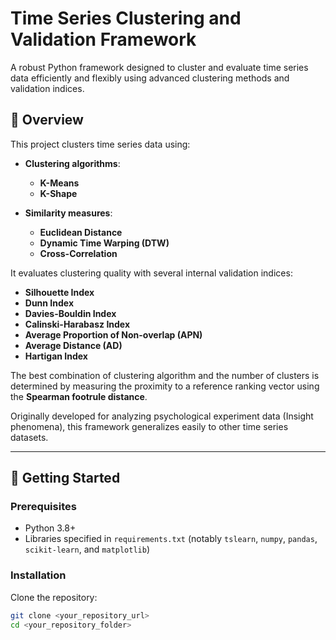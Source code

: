 # Time Series Clustering and Validation Framework

A robust Python framework designed to cluster and evaluate time series data efficiently and flexibly using advanced clustering methods and validation indices.

## 📌 Overview

This project clusters time series data using:

- **Clustering algorithms**:
  - **K-Means**
  - **K-Shape**

- **Similarity measures**:
  - **Euclidean Distance**
  - **Dynamic Time Warping (DTW)**
  - **Cross-Correlation**

It evaluates clustering quality with several internal validation indices:

- **Silhouette Index**
- **Dunn Index**
- **Davies-Bouldin Index**
- **Calinski-Harabasz Index**
- **Average Proportion of Non-overlap (APN)**
- **Average Distance (AD)**
- **Hartigan Index**

The best combination of clustering algorithm and the number of clusters is determined by measuring the proximity to a reference ranking vector using the **Spearman footrule distance**.

Originally developed for analyzing psychological experiment data (Insight phenomena), this framework generalizes easily to other time series datasets.

---

## 🚀 Getting Started

### Prerequisites

- Python 3.8+
- Libraries specified in `requirements.txt` (notably `tslearn`, `numpy`, `pandas`, `scikit-learn`, and `matplotlib`)

### Installation

Clone the repository:

```bash
git clone <your_repository_url>
cd <your_repository_folder>
